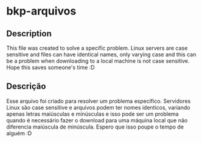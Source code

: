 # bkp-arquivos

## Description
This file was created to solve a specific problem. Linux servers are case sensitive and files can have identical names, only varying case and this can be a problem when downloading to a local machine is not case sensitive.
Hope this saves someone's time :D 

## Descrição
Esse arquivo foi criado para resolver um problema específico. Servidores Linux são case sensitive e arquivos podem ter nomes identicos, variando apenas letras maiúsculas e minúsculas e isso pode ser um problema quando é necessário fazer o download para uma máquina local que não diferencia maiúscula de minúscula.
Espero que isso poupe o tempo de alguém :D

